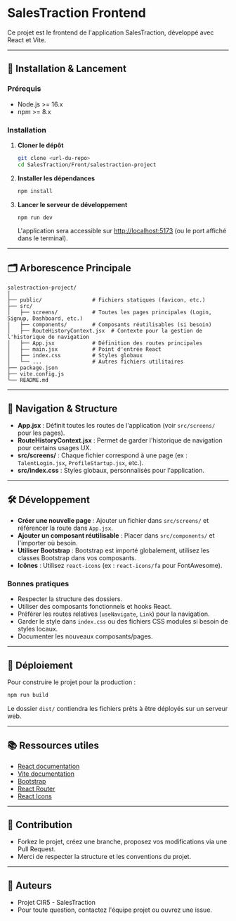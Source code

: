 # SalesTraction Frontend

Ce projet est le frontend de l'application SalesTraction, développé avec React et Vite.

---

## 🚀 Installation & Lancement

### Prérequis

- Node.js >= 16.x
- npm >= 8.x

### Installation

1. **Cloner le dépôt**  
   ```bash
   git clone <url-du-repo>
   cd SalesTraction/Front/salestraction-project
   ```

2. **Installer les dépendances**  
   ```bash
   npm install
   ```

3. **Lancer le serveur de développement**  
   ```bash
   npm run dev
   ```
   L'application sera accessible sur [http://localhost:5173](http://localhost:5173) (ou le port affiché dans le terminal).

---

## 🗂️ Arborescence Principale

```
salestraction-project/
│
├── public/                # Fichiers statiques (favicon, etc.)
├── src/
│   ├── screens/           # Toutes les pages principales (Login, Signup, Dashboard, etc.)
│   ├── components/        # Composants réutilisables (si besoin)
│   ├── RouteHistoryContext.jsx  # Contexte pour la gestion de l'historique de navigation
│   ├── App.jsx            # Définition des routes principales
│   ├── main.jsx           # Point d'entrée React
│   ├── index.css          # Styles globaux
│   └── ...                # Autres fichiers utilitaires
├── package.json
├── vite.config.js
└── README.md
```

---

## 🧭 Navigation & Structure

- **App.jsx** : Définit toutes les routes de l'application (voir `src/screens/` pour les pages).
- **RouteHistoryContext.jsx** : Permet de garder l'historique de navigation pour certains usages UX.
- **src/screens/** : Chaque fichier correspond à une page (ex : `TalentLogin.jsx`, `ProfileStartup.jsx`, etc.).
- **src/index.css** : Styles globaux, personnalisés pour l'application.

---

## 🛠️ Développement

- **Créer une nouvelle page** : Ajouter un fichier dans `src/screens/` et référencer la route dans `App.jsx`.
- **Ajouter un composant réutilisable** : Placer dans `src/components/` et l'importer où besoin.
- **Utiliser Bootstrap** : Bootstrap est importé globalement, utilisez les classes Bootstrap dans vos composants.
- **Icônes** : Utilisez `react-icons` (ex : `react-icons/fa` pour FontAwesome).

### Bonnes pratiques

- Respecter la structure des dossiers.
- Utiliser des composants fonctionnels et hooks React.
- Préférer les routes relatives (`useNavigate`, `Link`) pour la navigation.
- Garder le style dans `index.css` ou des fichiers CSS modules si besoin de styles locaux.
- Documenter les nouveaux composants/pages.

---

## 🔄 Déploiement

Pour construire le projet pour la production :
```bash
npm run build
```
Le dossier `dist/` contiendra les fichiers prêts à être déployés sur un serveur web.

---

## 📚 Ressources utiles

- [React documentation](https://react.dev/)
- [Vite documentation](https://vitejs.dev/)
- [Bootstrap](https://getbootstrap.com/)
- [React Router](https://reactrouter.com/)
- [React Icons](https://react-icons.github.io/react-icons/)

---

## 👥 Contribution

- Forkez le projet, créez une branche, proposez vos modifications via une Pull Request.
- Merci de respecter la structure et les conventions du projet.

---

## 📝 Auteurs

- Projet CIR5 - SalesTraction
- Pour toute question, contactez l'équipe projet ou ouvrez une issue.
